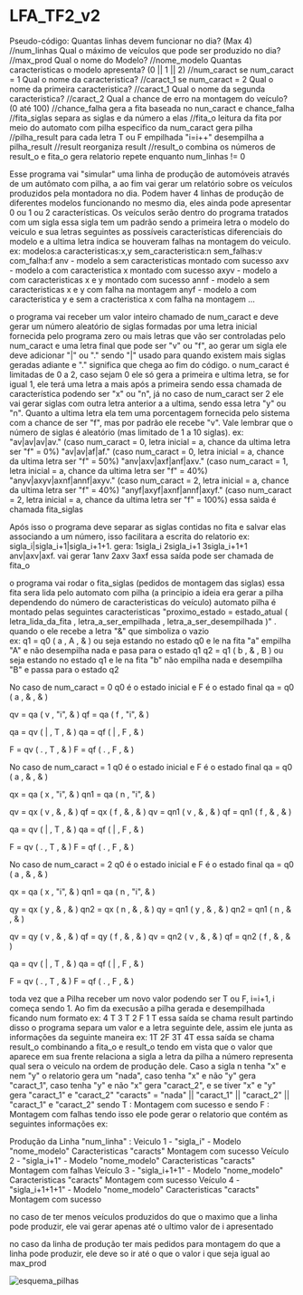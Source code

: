 # LFA_TF2_v2

Pseudo-código:
  Quantas linhas devem funcionar no dia? (Max 4) //num_linhas
  	Qual o máximo de veículos que pode ser produzido no dia? //max_prod
  	Qual o nome do Modelo? //nome_modelo
  	Quantas caracteristicas o modelo apresenta? (0 || 1 || 2) //num_caract
  	se num_caract = 1
  		Qual o nome da caracteristica? //caract_1
  	se num_caract = 2
  		Qual o nome da primeira caracteristica? //caract_1
  		Qual o nome da segunda caracteristica? //caract_2
  	Qual a chance de erro na montagem do veículo? (0 até 100) //chance_falha 
  	gera a fita baseada no nun_caract e chance_falha //fita_siglas
  	separa as siglas e da número a elas //fita_o
  	leitura da fita por meio do automato com pilha especifico da num_caract
  		gera pilha //pilha_result
  	  para cada letra T ou F empilhada "i=i++"
  desempilha a pilha_result //result
  	reorganiza result //result_o
  	combina os números de result_o e fita_o
  	gera relatorio
  repete enquanto num_linhas != 0

Esse programa vai "simular" uma linha de produção de automóveis através de um autômato com pilha, a ao fim vai gerar um relatório sobre os veículos produzidos pela montadora no dia. Podem haver 4 linhas de produção de diferentes modelos funcionando no mesmo dia, eles ainda pode apresentar 0 ou 1 ou 2 características. Os veículos serão dentro do programa tratados com um sigla essa sigla tem um padrão sendo a primeira letra o modelo do veiculo e sua letras seguintes as possíveis características diferenciais do modelo e a ultima letra indica se houveram falhas na montagem do veiculo. 
ex:
  modelos:a caracteristicas:x,y sem_caracteristica:n  sem_falhas:v com_falha:f
  anv - modelo a sem caracteristicas montado com sucesso
  axv - modelo a com caracteristica x montado com sucesso
  axyv - modelo a com caracteristicas x e y montado com sucesso
  annf - modelo a sem caracteristicas x e y com falha na montagem
  anyf - modelo a com caracteristica y e sem a cracteristica x com falha na montagem 
  ...

o programa vai receber um valor inteiro chamado de num_caract e deve gerar um número aleatório de siglas formadas por uma letra inicial fornecida pelo programa zero ou mais letras que vão ser controladas pelo num_caract e uma letra final que pode ser "v" ou "f", ao gerar um sigla ele deve adicionar "|" ou "." sendo "|" usado para quando existem mais siglas geradas adiante e "." significa que chega ao fim do código. o num_caract é limitadas de 0 a 2, caso sejam 0 ele só gera a primeira e ultima letra, se for igual 1, ele terá uma letra a mais após a primeira sendo essa chamada de característica podendo ser "x" ou "n", já no caso de num_caract ser 2 ele vai gerar siglas com outra letra anterior a a ultima, sendo essa letra "y" ou "n". Quanto a ultima letra ela tem uma porcentagem fornecida pelo sistema com a chance de ser "f", mas por padrão ele recebe "v". Vale lembrar que o número de siglas é aleatório (mas limitado de 1 a 10 siglas).
ex:     
  "av|av|av|av." (caso num_caract = 0, letra inicial = a, chance da ultima letra ser "f" = 0%) 
	"av|av|af|af." (caso num_caract = 0, letra inicial = a, chance da ultima letra ser "f" = 50%)
	"anv|axv|axf|anf|axv." (caso num_caract = 1, letra inicial = a, chance da ultima letra ser "f" = 40%)
	"anyv|axyv|axnf|annf|axyv." (caso num_caract = 2, letra inicial = a, chance da ultima letra ser "f" = 40%)
	"anyf|axyf|axnf|annf|axyf." (caso num_caract = 2, letra inicial = a, chance da ultima letra ser "f" = 100%)
 essa saìda é chamada fita_siglas

Após isso o programa deve separar as siglas contidas no fita e salvar elas associando a um número, isso facilitara a escrita do relatorio
ex: 
  sigla_i|sigla_i+1|sigla_i+1+1. gera: 1sigla_i 2sigla_i+1 3sigla_i+1+1
  anv|axv|axf. vai gerar 1anv 2axv 3axf
essa saída pode ser chamada de fita_o

o programa vai rodar o fita_siglas (pedidos de montagem das siglas) essa fita sera lida pelo automato com pilha (a principio a ideia era gerar a pilha dependendo do número de caracteristicas do veículo) automato pilha é montado pelas seguintes caracteristicas "proximo_estado = estado_atual ( letra_lida_da_fita , letra_a_ser_empilhada , letra_a_ser_desempilhada )" .
quando o ele recebe a letra "&" que simboliza o vazio  
ex: q1 = q0 ( a , A , & ) ou seja estando no estado q0 e le na fita "a" empilha "A" e não desempilha nada e pasa para o estado q1
    q2 = q1 ( b , & , B ) ou seja estando no estado q1 e le na fita "b" não empilha nada e desempilha "B" e passa para o estado q2

No caso de num_caract = 0
q0 é o estado inicial e F é o estado final
qa = q0 ( a , & , & )

qv = qa ( v , "i", & )
qf = qa ( f , "i", & )

qa = qv ( | , T , & ) 
qa = qf ( | , F , & )

F = qv ( . , T , & )
F = qf ( . , F , & )

No caso de num_caract = 1
q0 é o estado inicial e F é o estado final
qa = q0 ( a , & , & )

qx = qa ( x , "i", & )
qn1 = qa ( n , "i", & )

qv = qx ( v , & , & )
qf = qx ( f , & , & )
qv = qn1 ( v , & , & )
qf = qn1 ( f , & , & )

qa = qv ( | , T , & ) 
qa = qf ( | , F , & )

F = qv ( . , T , & )
F = qf ( . , F , & )

No caso de num_caract = 2
q0 é o estado inicial e F é o estado final
qa = q0 ( a , & , & )

qx = qa ( x , "i", & )
qn1 = qa ( n , "i", & )

qy = qx ( y , & , & )
qn2 = qx ( n , & , & )
qy = qn1 ( y , & , & )
qn2 = qn1 ( n , & , & )

qv = qy ( v , & , & )
qf = qy ( f , & , & )
qv = qn2 ( v , & , & )
qf = qn2 ( f , & , & )

qa = qv ( | , T , & ) 
qa = qf ( | , F , & )

F = qv ( . , T , & )
F = qf ( . , F , & )

toda vez que a Pilha receber um novo valor podendo ser T ou F, i=i+1, i começa sendo 1. Ao fim da execusão a pilha gerada e desempilhada ficando 
num formato 
ex: 4 T 3 T 2 F 1 T 
essa saída se chama result
partindo disso o programa separa um valor e a letra seguinte dele, assim ele junta as informações da seguinte maneira
ex: 1T 2F 3T 4T 
essa saída se chama result_o 
combinando a fita_o e result_o tendo em vista que o valor que aparece em sua frente relaciona a sigla a letra da pilha
a número representa qual sera o veiculo na ordem de produção dele. Caso a sigla n tenha "x" e nem "y" o relatorio gera um "nada", caso tenha "x" e não "y" gera "caract_1", caso tenha "y" e não "x" gera "caract_2", e se tiver "x" e "y" gera "caract_1" e "caract_2"
"caracts" = "nada" || "caract_1" || "caract_2" || "caract_1" e "caract_2"
sendo T : Montagem com sucesso e sendo F : Montagem com falhas
tendo isso ele pode gerar o relatorio que contém as seguintes informações 
ex:

Produção da Linha "num_linha" :
Veiculo 1 - "sigla_i" - Modelo "nome_modelo" Caracteristicas "caracts"
Montagem com sucesso
Veículo 2 - "sigla_i+1" - Modelo "nome_modelo" Caracteristicas "caracts" 
Montagem com falhas
Veículo 3 - "sigla_i+1+1" - Modelo "nome_modelo" Caracteristicas "caracts" 
Montagem com sucesso
Veículo 4 - "sigla_i+1+1+1" - Modelo "nome_modelo" Caracteristicas "caracts"
Montagem com sucesso

no caso de ter menos veículos produzidos do que o maximo que a linha pode produzir, ele vai gerar apenas até o ultimo valor de i apresentado

no caso da linha de produção ter mais pedidos para montagem do que a linha pode produzir, ele deve so ir até o que o valor i que seja igual ao max_prod

![esquema_pilhas](https://github.com/MarlonStingelin/LFA_TF2_v2/assets/151676126/c49fee95-1e6a-4cce-8291-795c9aeceea7)

